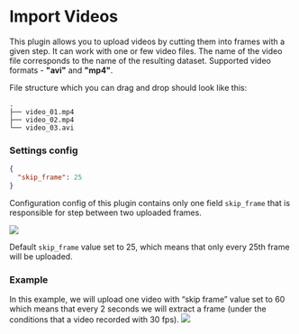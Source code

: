 # Import Videos 
This plugin allows you to upload videos by cutting them into frames with a given step. It can work with one or few video files. The name of the video file corresponds to the name of the resulting dataset. Supported video formats - **"avi"** and **"mp4"**.

File structure which you can drag and drop should look like this:

```
.
├── video_01.mp4
├── video_02.mp4
└── video_03.avi
```

### Settings config

```json
{
  "skip_frame": 25
}
```

Configuration config of this plugin contains only one field `skip_frame` that is responsible for step between two uploaded frames.

![](https://i.imgur.com/4Ysp5u8.png)

Default `skip_frame` value set to 25, which means that only every 25th frame will be uploaded.


### Example
In this example, we will upload one video with “skip frame” value set to 60 which means that every 2 seconds we will extract a frame (under the conditions that a video recorded with 30 fps).
![](https://i.imgur.com/c4BvQJO.gif)
